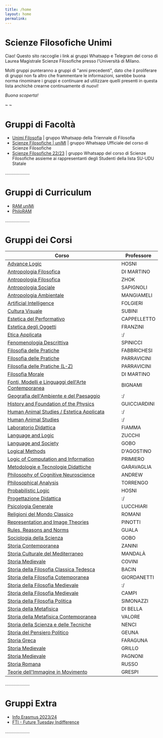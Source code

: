 ```yaml
---
title: /home
layout: home
permalink:
---
```


# Scienze Filosofiche Unimi
Ciao! Questo sito raccoglie i link ai gruppi Whatsapp e Telegram del corso di Laurea Magistrale Scienze Filosofiche presso l'Università di Milano.

Molti gruppi punteranno a gruppi di "anni precedenti", dato che il proliferare di gruppi non fa altro che frammentare le informazioni, sarebbe buona norma rinominare i gruppi e continuare ad utilizzare quelli presenti in questa lista anchichè crearne continuamente di nuovi!

_Buona scoperta!_

~ ~

# Gruppi di Facoltà
- [Unimi Filosofia](https://chat.whatsapp.com/invite/JZJ26wv5UsOL8we1jpoVo4) &#124; gruppo Whatsapp della Triennale di Filosofia
- [Scienze Filosofiche &#124; uniMI](https://chat.whatsapp.com/HwS2q19xW9c8Vs6lvmt85p) &#124; gruppo Whatsapp Ufficiale del corso di Scienze Filosofiche
- [Scienze Filosofiche 22/23](https://chat.whatsapp.com/DT9IsqwZ02qAAwQY1dFWCR) &#124; gruppo Whatsapp del corso di Scienze Filosofiche assieme ai rappresentanti degli Studenti della lista SU-UDU Statale

....................

# Gruppi di Curriculum
- [RAM uniMi](https://chat.whatsapp.com/DEW8cwsMmkLDmm68nevfoD)
- [PhiloRAM](https://chat.whatsapp.com/HZYyQlQEqrzKUQKoVGmwbK)

....................

# Gruppi dei Corsi

| Corso | Professore |
|----|----|
| [Advance Logic](https://chat.whatsapp.com/EoMArq1fKc19CJLdR71Gik) | HOSNI |
| [Antropologia Filosofica](https://chat.whatsapp.com/KlUm8LV3fBZ1WbgVWpmqSA) | DI MARTINO |
| [Antropologia Filosofica](https://chat.whatsapp.com/IgRba0QNT28LxUD4UVvZs4) | ZHOK |
| [Antropologia Sociale](https://chat.whatsapp.com/EUqNZwJFxs61wj4CnA6YTI) | SAPIGNOLI |
| [Antropologia Ambientale](https://chat.whatsapp.com/JqlCdfZrTdOLTgrlPlHlzw) | MANGIAMELI |
| [Artificial Intelligence](https://chat.whatsapp.com/GPGgTNP00fHFrgHx9tuKHT) | FOLGIERI |
| [Cultura Visuale](https://chat.whatsapp.com/DJdGcnyz90PBCuHmrmAK2Q) | SUBINI |
| [Estetica del Performativo](https://chat.whatsapp.com/FbkcLrNb0MF4hLqacId7Wm) | CAPPELLETTO |
| [Estetica degli Oggetti](https://chat.whatsapp.com/HB1bMZ44H1eK03KmSB0eDj) | FRANZINI |
| [Etica Applicata](https://chat.whatsapp.com/FTs8heTChguJBJGkYgGLN7) | :/ |
| [Fenomenologia Descrittiva](https://chat.whatsapp.com/GutPREsrTOmDNPzHRU1aPG) | SPINICCI |
| [Filosofia delle Pratiche](https://chat.whatsapp.com/IlrgnsiAK8SFEGmPOr4zM0) | FABBRICHESI |
| [Filosofia delle Pratiche](https://chat.whatsapp.com/L7Vg1ChRxgs7jPqjbz3FLj) | PARRAVICINI |
| [Filosofia delle Pratiche (L-Z)](https://chat.whatsapp.com/DVOKiXQecmxAYHk1mwjKpF) | PARRAVICINI |
| [Filosofia Morale](https://chat.whatsapp.com/B6iejUUMe7nIfsmpVpARHi) | DI MARTINO |
| [Fonti, Modelli e Linguaggi dell'Arte Contemporanea](https://chat.whatsapp.com/CJJhzZzVrfeH2jPYrz5b8x) | BIGNAMI |
| [Geografia dell'Ambiente e del Paesaggio](https://chat.whatsapp.com/Fv1AZqeUJdBLVhwyIfjWup) | :/ |
| [History and Foundation of the Physics](https://chat.whatsapp.com/Hla1DuF694fKGwgN0r8gV5) | GUICCIARDINI |
| [Human Animal Studies / Estetica Applicata](https://chat.whatsapp.com/L6DCuBXrdX34qFSJEsMosz) | :/ |
| [Human Animal Studies](https://chat.whatsapp.com/JH0mYKbv9Ix5voWMZUrIZY) | :/ |
| [Laboratorio Didattica](https://chat.whatsapp.com/DpXPWvCjuSU8eurP34FP9n) | FIAMMA |
| [Language and Logic](https://chat.whatsapp.com/C5aUTfzUYpd6WmoaIzXMKu) | ZUCCHI |
| [Language and Society](https://chat.whatsapp.com/C9mXyX3WQJZCfulNFiuF5o) | GOBO |
| [Logical Methods](https://chat.whatsapp.com/JWuzUF8hTE87GRfTmkkM1O) | D'AGOSTINO |
| [Logic of Computation and Information](https://chat.whatsapp.com/IXqDuAAQruTA5Rh8pVtkyS) | PRIMIERO |
| [Metodologie e Tecnologie Didattiche](https://chat.whatsapp.com/IhkFbiqWdeHEBoQVQIKvKz) | GARAVAGLIA |
| [Philosophy of Cognitive Neuroscience](https://chat.whatsapp.com/E14TBgUvGvX6oQkvNpGmpL) | ANDREW |
| [Philosophical Analysis](https://chat.whatsapp.com/Jo3e3rqO7gxIpGZZt6DfhM) | TORRENGO |
| [Probabilistic Logic](https://chat.whatsapp.com/I2T1mAEXMJwLEvyKlsF9i0) | HOSNI |
| [Progettazione Didattica](https://chat.whatsapp.com/LZqyBQaicyu5oz5uMYPXOF) | :/ |
| [Psicologia Generale](https://chat.whatsapp.com/Fh41FaqDucY4F2l8bxWhwL) | LUCCHIARI |
| [Religioni del Mondo Classico](https://chat.whatsapp.com/LekPb5i8iLT4n029qqCudf) | ROMANI |
| [Representation and Image Theories](https://chat.whatsapp.com/BsNvSGfOWeP9AhOeQq27Wx) | PINOTTI |
| [Rules, Reasons and Norms](https://chat.whatsapp.com/Fiu7yzeWV9L764NDHHHMKm) | GUALA |
| [Sociologia della Scienza](https://chat.whatsapp.com/KU6rJTljHdWFtC6b2IvqwY) | GOBO |
| [Storia Contemporanea](https://chat.whatsapp.com/JPsK5Yr2IctKWs03UXxmyo) | ZANINI |
| [Storia Culturale del Mediterraneo](https://chat.whatsapp.com/H70M0RXJD0v0GxdQDn15DR) | MANDALÀ |
| [Storia Medievale](https://chat.whatsapp.com/DEv8gAifNaX4pCYebFxBPk) | COVINI |
| [Storia della Filosofia Classica Tedesca](https://chat.whatsapp.com/E4MzUDPNCyG5yrFvNpOqkK) | BACIN |
| [Storia della Filosofia Cotemporanea](https://chat.whatsapp.com/CW9H839QYjoH7hLJO88TZB) | GIORDANETTI |
| [Storia della Filosofia Medievale](https://chat.whatsapp.com/H7Pfw7eszgvKleXiDkR3Nu) | :/ |
| [Storia della Filosofia Medievale](https://chat.whatsapp.com/KVSEg5DOWQYBx3J1KDposu) | CAMPI |
| [Storia della Filosofia Politica](https://chat.whatsapp.com/DC8GmOm855YEkfIpBW3cul) | SIMONAZZI |
| [Storia della Metafisica](https://chat.whatsapp.com/IfLHdBTDibiLquFGC7Gd7V) | DI BELLA |
| [Storia della Metafisica Contemporanea](https://chat.whatsapp.com/D0VmGPNTvt41aUP8i1ktIh) | VALORE |
| [Storia della Scienza e delle Tecniche](https://chat.whatsapp.com/LkOIPrQSk5H2Ni9do2wnHE) | NENCI |
| [Storia del Pensiero Politico](https://chat.whatsapp.com/FAt6inSx23FGuZMFq3C8tq) | GEUNA |
| [Storia Greca](https://chat.whatsapp.com/Kd3l7xHdMji63F6U0KYgPF) | FARAGUNA |
| [Storia Medievale](https://chat.whatsapp.com/EwUdPySmYvA8wcLM5pR9ib) | GRILLO |
| [Storia Medievale](https://chat.whatsapp.com/DUcgmObFSIwHwoLRgGe9FQ) | PAGNONI |
| [Storia Romana](https://chat.whatsapp.com/ITHopihEbmWEEX0uYYuOMv) | RUSSO |
| [Teorie dell'Immagine in Movimento](https://chat.whatsapp.com/Cqe5AWoi5HY4Co7qZ6siTI) | GRESPI |

....................

# Gruppi Extra
- [Info Erasmus 2023/24](https://chat.whatsapp.com/KOyB4b0AfcBEyxl46rDQSn)
- [FTI - Future Tuesday Indifference](https://futuretuesdayindifference.wordpress.com/incontri/)

....................
